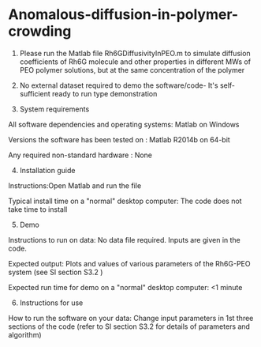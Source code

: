 # Anomalous-diffusion-in-polymer-crowding
1. Please run the Matlab file Rh6GDiffusivityInPEO.m to simulate diffusion coefficients of Rh6G molecule and other properties in different MWs of PEO polymer solutions, but at the same concentration of the polymer

2. No external dataset required to demo the software/code- It's self-sufficient ready to run type demonstration

3. System requirements

All software dependencies and operating systems: Matlab on Windows

Versions the software has been tested on : Matlab R2014b on 64-bit

Any required non-standard hardware : None

4. Installation guide

Instructions:Open Matlab and run the file

Typical install time on a "normal" desktop computer: The code does not take time to install

5. Demo

Instructions to run on data: No data file required. Inputs are given in the code.

Expected output: Plots and values of various parameters of the Rh6G-PEO system  (see SI section S3.2 )

Expected run time for demo on a "normal" desktop computer: <1 minute

6. Instructions for use

How to run the software on your data: Change input parameters in 1st three sections of the code (refer to SI section S3.2 for details of parameters and algorithm)

